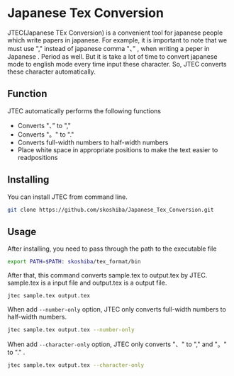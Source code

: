 # Japanese Tex Conversion
JTEC(Japanese TEx Conversion) is a convenient tool for japanese people which write papers in japanese. For example, it is important to note that we must use "," instead of japanese comma "、” , when writing a peper in Japanese .    Period as well. But it is take a lot of time to convert japanese mode to english mode every time input these character. So, JTEC converts these character automatically.

## Function
JTEC automatically performs the following functions
- Converts "、” to ","
- Converts "。" to "."
- Converts full-width numbers to half-width numbers
- Place white space in appropriate positions to make the text easier to readpositions

## Installing
You can install JTEC from command line.
```bash
git clone https://github.com/skoshiba/Japanese_Tex_Conversion.git
```

## Usage
After installing, you need to pass through the path to the executable file
```bash
export PATH=$PATH: skoshiba/tex_format/bin
```
After that, this command converts sample.tex to output.tex by JTEC. sample.tex is a input file and output.tex is a output file.
```bash
jtec sample.tex output.tex
```
When add `--number-only` option, JTEC only converts full-width numbers to half-width numbers.
```bash
jtec sample.tex output.tex --number-only
```
When add `--character-only` option, JTEC only converts "、" to "," and "。" to "." .
```bash
jtec sample.tex output.tex --character-only
```
